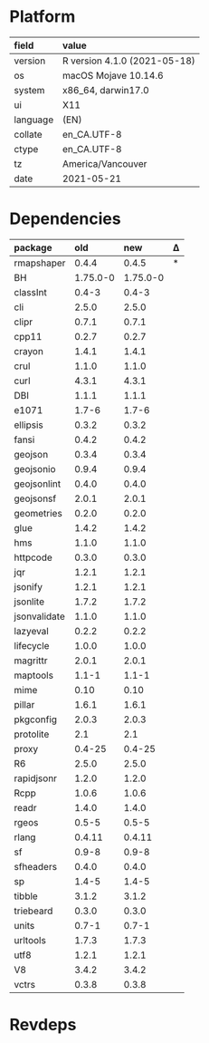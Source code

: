 # Platform

|field    |value                        |
|:--------|:----------------------------|
|version  |R version 4.1.0 (2021-05-18) |
|os       |macOS Mojave 10.14.6         |
|system   |x86_64, darwin17.0           |
|ui       |X11                          |
|language |(EN)                         |
|collate  |en_CA.UTF-8                  |
|ctype    |en_CA.UTF-8                  |
|tz       |America/Vancouver            |
|date     |2021-05-21                   |

# Dependencies

|package      |old      |new      |Δ  |
|:------------|:--------|:--------|:--|
|rmapshaper   |0.4.4    |0.4.5    |*  |
|BH           |1.75.0-0 |1.75.0-0 |   |
|classInt     |0.4-3    |0.4-3    |   |
|cli          |2.5.0    |2.5.0    |   |
|clipr        |0.7.1    |0.7.1    |   |
|cpp11        |0.2.7    |0.2.7    |   |
|crayon       |1.4.1    |1.4.1    |   |
|crul         |1.1.0    |1.1.0    |   |
|curl         |4.3.1    |4.3.1    |   |
|DBI          |1.1.1    |1.1.1    |   |
|e1071        |1.7-6    |1.7-6    |   |
|ellipsis     |0.3.2    |0.3.2    |   |
|fansi        |0.4.2    |0.4.2    |   |
|geojson      |0.3.4    |0.3.4    |   |
|geojsonio    |0.9.4    |0.9.4    |   |
|geojsonlint  |0.4.0    |0.4.0    |   |
|geojsonsf    |2.0.1    |2.0.1    |   |
|geometries   |0.2.0    |0.2.0    |   |
|glue         |1.4.2    |1.4.2    |   |
|hms          |1.1.0    |1.1.0    |   |
|httpcode     |0.3.0    |0.3.0    |   |
|jqr          |1.2.1    |1.2.1    |   |
|jsonify      |1.2.1    |1.2.1    |   |
|jsonlite     |1.7.2    |1.7.2    |   |
|jsonvalidate |1.1.0    |1.1.0    |   |
|lazyeval     |0.2.2    |0.2.2    |   |
|lifecycle    |1.0.0    |1.0.0    |   |
|magrittr     |2.0.1    |2.0.1    |   |
|maptools     |1.1-1    |1.1-1    |   |
|mime         |0.10     |0.10     |   |
|pillar       |1.6.1    |1.6.1    |   |
|pkgconfig    |2.0.3    |2.0.3    |   |
|protolite    |2.1      |2.1      |   |
|proxy        |0.4-25   |0.4-25   |   |
|R6           |2.5.0    |2.5.0    |   |
|rapidjsonr   |1.2.0    |1.2.0    |   |
|Rcpp         |1.0.6    |1.0.6    |   |
|readr        |1.4.0    |1.4.0    |   |
|rgeos        |0.5-5    |0.5-5    |   |
|rlang        |0.4.11   |0.4.11   |   |
|sf           |0.9-8    |0.9-8    |   |
|sfheaders    |0.4.0    |0.4.0    |   |
|sp           |1.4-5    |1.4-5    |   |
|tibble       |3.1.2    |3.1.2    |   |
|triebeard    |0.3.0    |0.3.0    |   |
|units        |0.7-1    |0.7-1    |   |
|urltools     |1.7.3    |1.7.3    |   |
|utf8         |1.2.1    |1.2.1    |   |
|V8           |3.4.2    |3.4.2    |   |
|vctrs        |0.3.8    |0.3.8    |   |

# Revdeps

